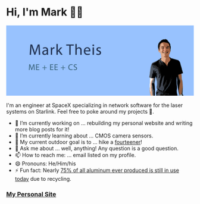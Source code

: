 # Hi, I'm Mark 👋🏽

<img src="https://raw.githubusercontent.com/metheis/metheis/main/metheis-github-banner-2.jpg" alt="image of Mark and his interests: ME + EE + CS">

I'm an engineer at SpaceX specializing in network software for the laser systems on Starlink. Feel free to poke around my projects 🙂.


- 🔭 I’m currently working on ... rebuilding my personal website and writing more blog posts for it!
- 🌱 I’m currently learning about ... CMOS camera sensors.
- 🗻 My current outdoor goal is to ... hike a [fourteener](https://en.wikipedia.org/wiki/Fourteener)!
- 💬 Ask me about ... well, anything! Any question is a good question.
- 📫 How to reach me: ... email listed on my profile.
- 😄 Pronouns: He/Him/his
- ⚡ Fun fact: Nearly [75% of all aluminum ever produced is still in use today](https://www.aluminum.org/Recycling) due to recycling.

### <a href="https://marks.page">My Personal Site</a>

